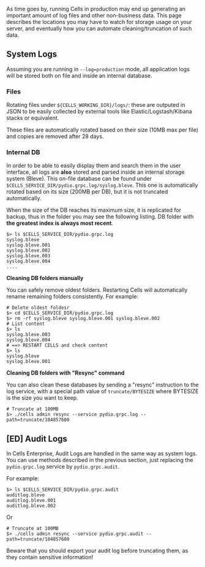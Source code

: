 As time goes by, running Cells in production may end up generating an important amount of log files and other non-business data.
This page describes the locations you may have to watch for storage usage on your server, and eventually how you can automate cleaning/truncation of such data.

## System Logs

Assuming you are running in `--log=production` mode, all application logs will be stored both on file and inside an internal database.

### Files

Rotating files under `${CELLS_WORKING_DIR}/logs/`: these are outputed in JSON to be easily collected by external tools like Elastic/Logstash/Kibana stacks or equivalent.
  
These files are automatically rotated based on their size (10MB max per file) and copies are removed after 28 days.

### Internal DB

In order to be able to easily display them and search them in the user interface, all logs are **also** stored and parsed inside an internal storage system (Bleve). 
This on-file database can be found under `$CELLS_SERVICE_DIR/pydio.grpc.log/syslog.bleve`. This one is automatically rotated based on its size (200MB per DB), but it is not truncated automatically.

When the size of the DB reaches its maximum size, it is replicated for backup, thus in the folder you may see the following listing. DB folder with **the greatest index is always most recent**.

 ```SH
 $> ls $CELLS_SERVICE_DIR/pydio.grpc.log
 syslog.bleve
 syslog.bleve.001
 syslog.bleve.002
 syslog.bleve.003
 syslog.bleve.004
....
 ```

**Cleaning DB folders manually**

You can safely remove oldest folders. Restarting Cells will automatically rename remaining folders
consistently. For example: 
```SH
# Delete oldest foldesr
$> cd $CELLS_SERVICE_DIR/pydio.grpc.log
$> rm -rf syslog.bleve syslog.bleve.001 syslog.bleve.002
# List content
$> ls
syslog.bleve.003
syslog.bleve.004
# ==> RESTART CELLS and check content
$> ls
syslog.bleve
syslog.bleve.001
```

**Cleaning DB folders with "Resync" command**

You can also clean these databases by sending a "resync" instruction to the log service, with a special path value 
of `truncate/BYTESIZE` where BYTESIZE is the size you want to keep.

```SH
# Truncate at 100MB
$> ./cells admin resync --service pydio.grpc.log --path=truncate/104857600
```

## [ED] Audit Logs

In Cells Enterprise, Audit Logs are handled in the same way as system logs. You can use methods described in the previous
section, just replacing the `pydio.grpc.log` service by `pydio.grpc.audit`. 

For example:
 ```SH
 $> ls $CELLS_SERVICE_DIR/pydio.grpc.audit
 auditlog.bleve
 auditlog.bleve.001
 auditlog.bleve.002
 ```
Or
```SH
# Truncate at 100MB
$> ./cells admin resync --service pydio.grpc.audit --path=truncate/104857600
```
Beware that you should export your audit log before truncating them, as they contain sensitive information!

